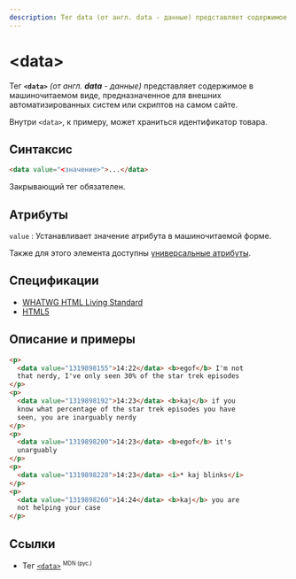 ```yaml
---
description: Тег data (от англ. data - данные) представляет содержимое в машиночитаемом виде, предназначенное для внешних автоматизированных систем или скриптов на самом сайте
---
```


# &lt;data&gt;

Тег **`<data>`** _(от англ. **data** - данные)_ представляет содержимое в машиночитаемом виде, предназначенное для внешних автоматизированных систем или скриптов на самом сайте.

Внутри `<data>`, к примеру, может храниться идентификатор товара.

## Синтаксис

```html
<data value="<значение>">...</data>
```

Закрывающий тег обязателен.

## Атрибуты

`value`
: Устанавливает значение атрибута в машиночитаемой форме.

Также для этого элемента доступны [универсальные атрибуты](uni-attr.md).

## Спецификации

- [WHATWG HTML Living Standard](https://html.spec.whatwg.org/multipage/semantics.html#the-data-element)
- [HTML5](http://www.w3.org/TR/html5/text-level-semantics.html#the-data-element)

## Описание и примеры

```html
<p>
  <data value="1319898155">14:22</data> <b>egof</b> I'm not
  that nerdy, I've only seen 30% of the star trek episodes
</p>
<p>
  <data value="1319898192">14:23</data> <b>kaj</b> if you
  know what percentage of the star trek episodes you have
  seen, you are inarguably nerdy
</p>
<p>
  <data value="1319898200">14:23</data> <b>egof</b> it's
  unarguably
</p>
<p>
  <data value="1319898228">14:23</data> <i>* kaj blinks</i>
</p>
<p>
  <data value="1319898260">14:24</data> <b>kaj</b> you are
  not helping your case
</p>
```

## Ссылки

- Тег [`<data>`](https://developer.mozilla.org/ru/docs/Web/HTML/Element/data) <sup><small>MDN (рус.)</small></sup>
